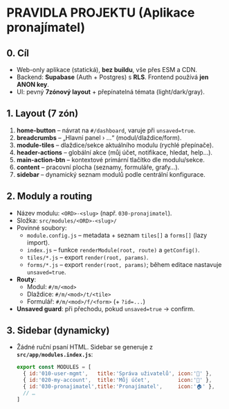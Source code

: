 # PRAVIDLA PROJEKTU (Aplikace pronajímatel)

## 0. Cíl
- Web-only aplikace (statická), **bez buildu**, vše přes ESM a CDN.
- Backend: **Supabase** (Auth + Postgres) s **RLS**. Frontend používá **jen ANON key**.
- UI: pevný **7zónový layout** + přepínatelná témata (light/dark/gray).

## 1. Layout (7 zón)
1) **home-button** – návrat na `#/dashboard`, varuje při `unsaved=true`.
2) **breadcrumbs** – „Hlavní panel › …“ (modul/dlaždice/form).
3) **module-tiles** – dlaždice/sekce aktuálního modulu (rychlé přepínače).
4) **header-actions** – globální akce (můj účet, notifikace, hledat, help…).
5) **main-action-btn** – kontextové primární tlačítko dle modulu/sekce.
6) **content** – pracovní plocha (seznamy, formuláře, grafy…).
7) **sidebar** – dynamický seznam modulů podle centrální konfigurace.

## 2. Moduly a routing
- Název modulu: `<ORD>-<slug>` (např. `030-pronajimatel`).
- Složka: `src/modules/<ORD>-<slug>/`
- Povinné soubory:
  - `module.config.js` – metadata + seznam `tiles[]` a `forms[]` (lazy import).
  - `index.js` – funkce `renderModule(root, route)` a `getConfig()`.
  - `tiles/*.js` – export `render(root, params)`.
  - `forms/*.js` – export `render(root, params)`; během editace nastavuje `unsaved=true`.
- **Routy**:
  - Modul: `#/m/<mod>`
  - Dlaždice: `#/m/<mod>/t/<tile>`
  - Formulář: `#/m/<mod>/f/<form>` (+ `?id=...`)
- **Unsaved guard**: při přechodu, pokud `unsaved=true` → confirm.

## 3. Sidebar (dynamicky)
- Žádné ruční psaní HTML. Sidebar se generuje z **`src/app/modules.index.js`**:
  ```js
  export const MODULES = [
    { id:'010-user-mgmt',   title:'Správa uživatelů', icon:'👥' },
    { id:'020-my-account',  title:'Můj účet',         icon:'👤' },
    { id:'030-pronajimatel',title:'Pronajímatel',     icon:'🏠' },
    // …
  ]
